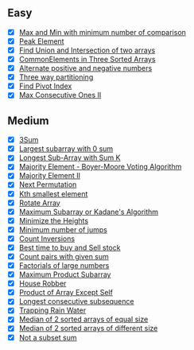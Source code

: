   ## Easy
  - [x] [Max and Min with minimum number of comparison](https://www.geeksforgeeks.org/maximum-and-minimum-in-an-array/)
  - [x] [Peak Element](./Easy/PeakElement.md)
  - [x] [Find Union and Intersection of two arrays](./Easy/UnionAndIntersection.md)
  - [x] [CommonElements in Three Sorted Arrays](./Easy/CommonElements.md)
  - [x] [Alternate positive and negative numbers](./Easy/AlternatePositiveNegative.md)
  - [x] [Three way partitioning](./Easy/ThreeWayPartitioning.md)
  - [x] [Find Pivot Index](./Easy/FindPivotIndex.md)
  - [x] [Max Consecutive Ones II](./Easy/MaxConsecutiveOnesII.md)

  ## Medium
  - [x] [3Sum](./Medium/3Sum.md)
  - [x] [Largest subarray with 0 sum](./Medium/LargestSubarrayWith0Sum.md)
  - [x] [Longest Sub-Array with Sum K](./Medium/LongestSub-ArrayWithSumK.md)
  - [x] [Majority Element - Boyer-Moore Voting Algorithm](./Medium/Boyer-MooreVotingAlgorithm.md)
  - [x] [Majority Element II](./Medium/MajorityElement-II.md)
  - [x] [Next Permutation](./Medium/NextPermutation.md)
  - [x] [Kth smallest element](./Medium/kthSmallestElement.md)
  - [x] [Rotate Array](./Medium/RotateArray.md)
  - [x] [Maximum Subarray or Kadane's Algorithm](./Medium/MaximumSubarray.md)
  - [x] [Minimize the Heights](./Medium/MinimizeHeights.md)
  - [x] [Minimum number of jumps](./Medium/MinimumNumberOfJumps.md)
  - [x] [Count Inversions](./Medium/CountInversions.md)
  - [x] [Best time to buy and Sell stock](./Medium/Buy_Sell_Stock.md)
  - [x] [Count pairs with given sum](./Medium/CountPairsWithGivenSum.md)
  - [x] [Factorials of large numbers](./Medium/Factorial_Large_Number.md)
  - [x] [Maximum Product Subarray](./Medium/MaximumProductSubarray.md)
  - [x] [House Robber](./Medium/HouseRober.md)
  - [x] [Product of Array Except Self](./Medium/Product_of_Array_Except_Self.md)
  - [x] [Longest consecutive subsequence](./Medium/Longest_consecutive_subsequence.md)
  - [x] [Trapping Rain Water](./Medium/TrappingRainWater.md)
  - [x] [Median of 2 sorted arrays of equal size](./Medium/Median_2_Array_Equal_Size.md)
  - [x] [Median of 2 sorted arrays of different size](./Medium/Median_2_Array_Different_Size.md)
  - [x] [Not a subset sum](./Medium/NotaSubsetSum.md)